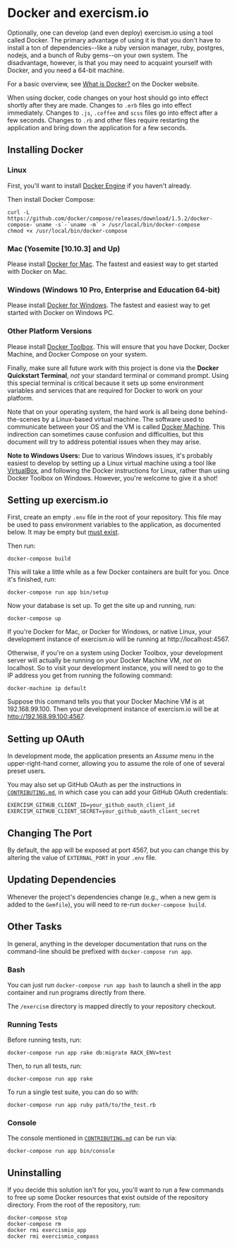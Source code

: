 # Docker and exercism.io

Optionally, one can develop (and even deploy) exercism.io using a tool
called Docker. The primary advantage of using it is that you don't have to
install a ton of dependencies--like a ruby version manager, ruby, postgres,
nodejs, and a bunch of Ruby gems--on your own system. The disadvantage,
however, is that you may need to acquaint yourself with Docker, and you
need a 64-bit machine.

For a basic overview, see [What is Docker?][] on the Docker website.

When using docker, code changes on your host should go into effect shortly after
they are made. Changes to `.erb` files go into effect immediately. Changes to
`.js`, `.coffee` and `scss` files go into effect after a few seconds. Changes to
`.rb` and other files require restarting the application and bring down the
application for a few seconds.

## Installing Docker

### Linux

First, you'll want to install [Docker Engine][] if you haven't already.

Then install Docker Compose:

    curl -L https://github.com/docker/compose/releases/download/1.5.2/docker-compose-`uname -s`-`uname -m` > /usr/local/bin/docker-compose
    chmod +x /usr/local/bin/docker-compose

### Mac (Yosemite [10.10.3] and Up)

Please install [Docker for Mac][]. The fastest and easiest way to get started
with Docker on Mac.

### Windows (Windows 10 Pro, Enterprise and Education 64-bit)

Please install [Docker for Windows][]. The fastest and easiest way to get
started with Docker on Windows PC.

### Other Platform Versions

Please install [Docker Toolbox][]. This will ensure that you have
Docker, Docker Machine, and Docker Compose on your system.

Finally, make sure all future work with this project is done via the
**Docker Quickstart Terminal**, *not* your standard terminal or
command prompt. Using this special terminal is critical because it
sets up some environment variables and services that are required for
Docker to work on your platform.

Note that on your operating system, the hard work is all being done
behind-the-scenes by a Linux-based virtual machine. The software used
to communicate between your OS and the VM is called [Docker Machine][].
This indirection can sometimes cause confusion and difficulties, but
this document will try to address potential issues when they may arise.

**Note to Windows Users:** Due to various Windows issues, it's
probably easiest to develop by setting up a Linux virtual machine
using a tool like [VirtualBox][], and following the Docker instructions
for Linux, rather than using Docker Toolbox on Windows. However, you're
welcome to give it a shot!

## Setting up exercism.io

First, create an empty `.env` file in the root of your repository. This file
may be used to pass environment variables to the application, as documented
below. It may be empty but [must exist][required-env-file].

[required-env-file]: https://github.com/docker/compose/issues/3560

Then run:

    docker-compose build

This will take a little while as a few Docker containers are built for
you. Once it's finished, run:

    docker-compose run app bin/setup

Now your database is set up. To get the site up and running, run:

    docker-compose up

If you're Docker for Mac, or Docker for Windows, or native Linux, your
development instance of exercism.io will be running at http://localhost:4567.

Otherwise, if you're on a system using Docker Toolbox, your development
server will actually be running on your Docker Machine VM, *not* on
localhost. So to visit your development instance, you will need to
go to the IP address you get from running the following command:

    docker-machine ip default

Suppose this command tells you that your Docker Machine VM is at
192.168.99.100. Then your development instance of exercism.io will be at
http://192.168.99.100:4567.

## Setting up OAuth

In development mode, the application presents an _Assume_ menu in the
upper-right-hand corner, allowing you to assume the role of one of several
preset users.

You may also set up GitHub OAuth as per the instructions in
[`CONTRIBUTING.md`][], in which case you can add your GitHub OAuth credentials:

    EXERCISM_GITHUB_CLIENT_ID=your_github_oauth_client_id
    EXERCISM_GITHUB_CLIENT_SECRET=your_github_oauth_client_secret

## Changing The Port

By default, the app will be exposed at port 4567, but you can change this
by altering the value of `EXTERNAL_PORT` in your `.env` file.

## Updating Dependencies

Whenever the project's dependencies change (e.g., when a new gem is added
to the `Gemfile`), you will need to re-run `docker-compose build`.

## Other Tasks

In general, anything in the developer documentation that runs on the
command-line should be prefixed with `docker-compose run app`.

### Bash

You can just run `docker-compose run app bash` to launch a shell in the
app container and run programs directly from there.

The `/exercism` directory is mapped directly to your repository checkout.

### Running Tests

Before running tests, run:

    docker-compose run app rake db:migrate RACK_ENV=test

Then, to run all tests, run:

    docker-compose run app rake

To run a single test suite, you can do so with:

    docker-compose run app ruby path/to/the_test.rb

### Console

The console mentioned in [`CONTRIBUTING.md`][] can be run via:

    docker-compose run app bin/console

## Uninstalling

If you decide this solution isn't for you, you'll want to run a few
commands to free up some Docker resources that exist outside of the
repository directory. From the root of the repository, run:

```
docker-compose stop
docker-compose rm
docker rmi exercismio_app
docker rmi exercismio_compass
```

  [What is Docker?]: https://www.docker.com/what-docker
  [Docker Engine]: https://docs.docker.com/engine/installation/
  [Docker Machine]: https://docs.docker.com/machine/
  [Docker Toolbox]: https://www.docker.com/toolbox
  [Docker for Mac]: https://www.docker.com/docker-mac
  [Docker for Windows]: https://www.docker.com/docker-windows
  [VirtualBox]: https://www.virtualbox.org/
  [`CONTRIBUTING.md`]: https://github.com/exercism/exercism.io/blob/master/CONTRIBUTING.md
